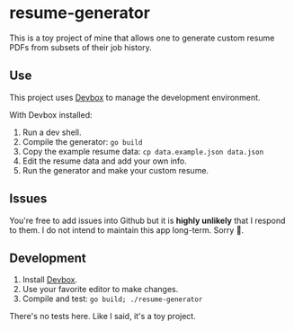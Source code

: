 # resume-generator

This is a toy project of mine that allows one to generate custom resume PDFs from subsets of their job history.

## Use

This project uses [Devbox][devbox] to manage the development environment.

With Devbox installed:

1. Run a dev shell.
1. Compile the generator: `go build`
1. Copy the example resume data: `cp data.example.json data.json`
1. Edit the resume data and add your own info.
1. Run the generator and make your custom resume.

## Issues

You're free to add issues into Github but it is **highly unlikely** that I respond to them.
I do not intend to maintain this app long-term. Sorry 💛.

## Development

1. Install [Devbox][devbox].
1. Use your favorite editor to make changes.
1. Compile and test: `go build; ./resume-generator`

There's no tests here. Like I said, it's a toy project.

[devbox]: https://www.jetify.com/devbox/docs/
